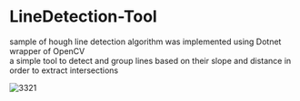 # LineDetection-Tool
sample of hough line detection algorithm was implemented using Dotnet wrapper of OpenCV
</br> a simple tool to detect and group lines based on their slope and distance in order to extract intersections

![3321](https://user-images.githubusercontent.com/6237268/157727320-0d1a1ebb-dac7-42b9-a675-de14ee6fd3ec.jpg)
